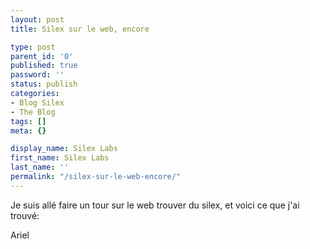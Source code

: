 ```yaml
---
layout: post
title: Silex sur le web, encore

type: post
parent_id: '0'
published: true
password: ''
status: publish
categories:
- Blog Silex
- The Blog
tags: []
meta: {}

display_name: Silex Labs
first_name: Silex Labs
last_name: ''
permalink: "/silex-sur-le-web-encore/"
---
```


Je suis allé faire un tour sur le web trouver du silex, et voici ce que j'ai
trouvé: 








Ariel